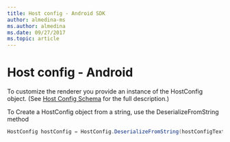 ```yaml
---
title: Host config - Android SDK
author: almedina-ms
ms.author: almedina
ms.date: 09/27/2017
ms.topic: article
---
```


# Host config - Android

To customize the renderer you provide an instance of the HostConfig object. (See [Host Config Schema](../../../rendering-cards/host-config.md) for the full description.)

To Create a HostConfig object from a string, use the DeserializeFromString method

```java
HostConfig hostConfig = HostConfig.DeserializeFromString(hostConfigText);
```